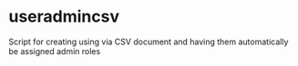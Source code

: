 # useradmincsv
Script for creating using via CSV document and having them automatically be assigned admin roles
